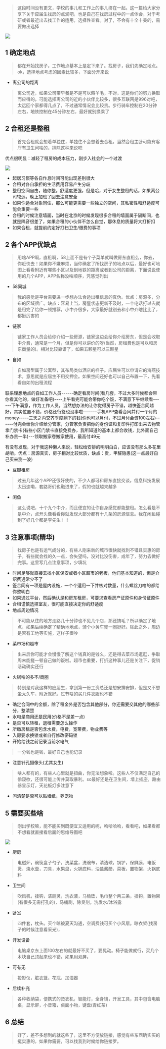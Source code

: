 > 这段时间没有更文，学校的事儿和工作上的事儿挤在一起。这一篇给大家分享下关于应届生找房的点滴吧，也是自己在找房过程中的一点体会，对于考研或者最近出去找工作的适用，选择性查看。对了，不会有十全十美的，需要做出选择

![](https://imgkr.cn-bj.ufileos.com/eab11175-6d9a-451d-b030-fcf283579445.jpg)


## 1 确定地点

> 都在开始找房子，工作地点基本上是定下来了。找房子，我们先确定地点。ok，选择地点考虑的因素比较多，下面分开来说

- 离公司的距离

> 离公司近，如果公司带早餐是不是可以薅羊毛，不对，这是你们的努力换取而应得的。可能选择离公司的近的小伙伴比较多，很多互联网是996对吧，太远回个家都得几点了，不过通常情况会比较贵。步行骑车控制在20分钟左右，地铁控制在45分钟左右，最好就别换乘了


## 2 合租还是整租

> 首先合租就会想着单独住，单独住不会想着去合租。当然合租主卧可能有客厅有卫生间啥的，排除这种来说吧

优点很明显：减轻了租房的成本压力，刚步入社会的一个过渡

![](https://imgkr.cn-bj.ufileos.com/d00c6f8f-a900-407b-8ab7-1277e2939964.gif)


- 起居习惯等各自作息时间可能出现差别很大
- 合租对各自承担的生活费用容易产生分歧
- 整租空间自由，随你整，舒适度更强，但是哈，对于女生整租的话，如果离公司较远，晚上加班了回去注意安全
- 如果你适合对象同住，那么可能更需要一些独立的空间，其私密性和舒适度可能会重要一些
- 合租的时候注意墙面，当时在北京的时候发现很多合租的墙面属于隔断间，也就是隔音很差了，如果合租的小伙伴不怎么自觉，那休息的质量将大打折扣
- 如果合租，就提前约定好打扫卫生/缴费的事项

## 2 各个APP优缺点

> 用啥APP啊，直租啊，58上面不是有个子菜单就叫做房东直租么，你去，你赶快去！如果你不嫌麻烦，当你确定了所找房子的地点以后，最好也可地图上看看附近有哪些小区以及到地铁的距离或者到公司的距离，下面说说使用的几个APP，APP名称没啥顺序，凭感觉列出

- 58同城

> 我的感觉是平台需要进一步想办法合适出租信息的真伪。优点：房源多，分布的区域很广。缺点：容易上当，房屋状态更新不及时，一个电话打过去就是租完了给你一顿推荐，小中介很多，大家最好就别去和小中介瞎比比了，都挺厉害的

- 链家

> 链家工作人员会给你介绍一些房源，链家这边会给你介绍房东，但是会收取中介费，通常是一个月，但是你可以讲价的呀(当然，房租费也是可以和房东商量的)。相对比较靠谱了，如果五颗星可以三颗星

- 自如

> 自如房型属于公寓型，其布局类似酒店的样子。应届生可以申请它的海燕技术，意思就是应届生不用交押金。如果空间还好也可以自己布置一下，先看看自如的出租流程

联系理想地点的自如工作人员------确定看房时间(看几套，不过大多时候都会带你看其他的，做好准备吧)----上午看完可能会带你吃个饭，不满意下午继续看------下午满意，作为工作人员，当然想办法的让你觉得房子不错，越快签合同越好，其实位置不错，价格还行签也没事啦-------手机APP查看合同并付一个月的money-----三天之内交齐季度剩下的钱(你也可以月付，不过月付会贵100左右)------付完会给你介绍给分管家，分管家负责把你的身份证和复印件打印出来去物管拿门禁卡(有些小区门禁卡直接免费办，我所知道的基本上都会收钱，比外面自己补办贵一半)---领取搬家卷搬家使用，最高付49元

有没有发现，对于我这种懒人来说，轻松给安排的明明白白，应该没有那么多花里胡哨。优点：房源真实，房子相对比较优质，缺点：贵，甲醛隐患(这一点最好自己买来测一波)

- 豆瓣租房

> 过去几年这个APP还很好使的，不少人都可和房东直接交谈，信息科技发展太迅速嘞，套路哥们也融进来了，假的也就越来越多

- 闲鱼

> 这么说吧，十个九个中介，而且便宜的让你自身感觉都能整租。怎么看是不是中介，点开头像看看你就发现大部分都有十几条的房源信息。我在闲鱼碰到了好几个都是李先生！！

## 3 注意事项(精华)

> 找房子也是有运气成分的，有些人刚来新的城市很快就找到不错且实惠的房子，有些就会找的久一点，会失望吗，没对比没伤害，成年了，努力去做好完事。这里写几点注意事项，少填坑

- 时间足够就直接去找小区保安或者小区超市的老板，他们基本知道的，但是介绍费通常少不了
- 签合同有一项是屋内设施，一个个适用一下并核对数量，什么螺丝刀啥的都给你整明白
- 如果通过平台，然后确认是和房东租房，可要求查看房产证原件和身份证原件
- 合租谨慎选择室友，很可能直接决定你的舒适度
- 地点周边情况

> 不可能从住的地方走路几十分钟也不见几个店，那还搞毛？所以确定了地点，如果后续确定了精确地地点，骑个小黄车兜一圈挺好。除此之外，周边是否有工地等实施，这样子很吵

- 菜市场和超市

> 出来后你可能才会慢慢了解这个钱真的是钱么，还是得去菜市场逛逛，争取周末能搓一顿自己做的饭啦。超市也重要，打折这种事儿还是关注下，促销活动确实还行

- 火锅啥的多不/商圈

> 特别是对我这样的应届生，拿到第一份工资总还是想安排安排，但是又不想坐太久车，附近就好。过节啥的买几件衣服也不错

- 确定合同中的金额，除了租金外是否包含其他部分，你还需要交其他的哪些部分，整清楚
- 水电是商用还是民用(价格不是差一点)
- 是否可以转租，退租需要怎么操作
- 所缴房租是否包含水费，电费，宽带费，物业费等
- 入房要求换锁或者自行修改密码锁
- 开始给钱之前记录当前水电气

> 一分钱也是钱，最好自己也能记录

- 注意针孔摄像头(尤其女生)

> 啥人都有的，有些人心里就是扭曲，你无法想象啦。这些人不仅满足自己的偷窥欲，还很可能上传并莫取暴利。so最好还是在卫生间，墙上插座，路由器显示灯，天花板灯多注意下

- 问清楚是否可以贴墙纸，养宠物

## 5 需要买些啥

> 刚出学校嘛，能不能买到既便宜又适用的呢，哈哈哈哈，看看吧，如果看都不想看就直接看后面的思维导图吧

![](https://imgkr.cn-bj.ufileos.com/c0db0238-b9db-4b1f-8ddc-a26f206f2253.png)


- 厨房

> 电磁炉，碗筷盘子勺子，洗菜盆，洗碗布，清洁球，锅铲，保鲜膜，电饭煲，烧水壶，刀具，水果盘，火锅底料，油盐酱醋，菜板，置物架，火锅底料

- 卫生间

> 吹风机，挂钩，洁厕灵，洗衣液，马桶垫，毛巾整个两三条，挂钩，置物架(有很多无需打孔的)，马桶刷，除臭剂，洗发水/沐浴露

- 卧室

> 四件套，枕头。买个晾被夏天沟通，空调费钱可买个小风扇。晾衣架(找房子的时候注意看采光)，

- 开发设备

> 电脑桌京东上面100左右的就最好不买了，要晃动。椅子能做就行，买几个木块自己顶起来也不错。如果用双屏，

- 可有无

> 投影仪，脏衣篮，花瓶，加湿器

- 后续补充

> 各种收纳袋，便携式的烫衣机，智能灯，全身镜，开发工具，其中包含电脑桌，显示屏，小音箱，桌面小物，键盘(青红茶)

## 6 总结

> 好了，差不多想到的就这些了，这里不方便放链接，感觉有些东西确实买的挺实惠的，如果你需要，可以找我到时候给你链接罗。
